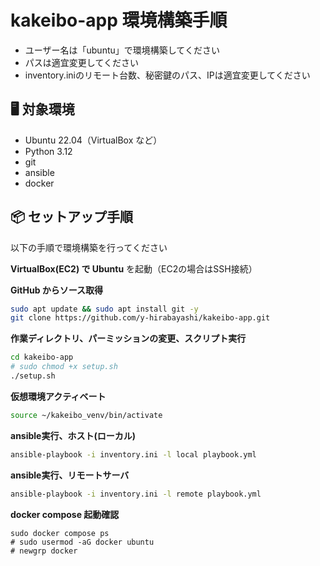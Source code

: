 # kakeibo-app 環境構築手順
- ユーザー名は「ubuntu」で環境構築してください
- パスは適宜変更してください
- inventory.iniのリモート台数、秘密鍵のパス、IPは適宜変更してください

## 🖥 対象環境

- Ubuntu 22.04（VirtualBox など）
- Python 3.12
- git
- ansible
- docker

## 📦 セットアップ手順
以下の手順で環境構築を行ってください

**VirtualBox(EC2) で Ubuntu** を起動（EC2の場合はSSH接続）

**GitHub からソース取得**

```bash
sudo apt update && sudo apt install git -y
git clone https://github.com/y-hirabayashi/kakeibo-app.git
```

**作業ディレクトリ、パーミッションの変更、スクリプト実行**

```bash
cd kakeibo-app
# sudo chmod +x setup.sh
./setup.sh
```

**仮想環境アクティベート**

```bash
source ~/kakeibo_venv/bin/activate
```
**ansible実行、ホスト(ローカル)**
```bash
ansible-playbook -i inventory.ini -l local playbook.yml
```
**ansible実行、リモートサーバ**
```bash
ansible-playbook -i inventory.ini -l remote playbook.yml
```

**docker compose 起動確認**

```basu
sudo docker compose ps
# sudo usermod -aG docker ubuntu
# newgrp docker
```
